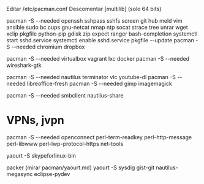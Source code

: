 Editar /etc/pacman.conf
Descomentar [multilib] (solo 64 bits)

pacman -S --needed openssh sshpass sshfs screen git hub meld vim ansible sudo bc cups gnu-netcat nmap ntp socat strace tree unrar wget xclip pkgfile python-pip gdisk zip expect ranger bash-completion
systemctl start sshd.service
systemctl enable sshd.service
pkgfile --update
pacman -S --needed chromium dropbox

pacman -S --needed virtualbox vagrant lxc docker
pacman -S --needed wireshark-gtk

pacman -S --needed nautilus terminator vlc youtube-dl
pacman -S --needed libreoffice-fresh
pacman -S --needed gimp imagemagick

pacman -S --needed smbclient nautilus-share

# VPNs, jvpn
pacman -S --needed openconnect perl-term-readkey perl-http-message perl-libwww perl-lwp-protocol-https net-tools


yaourt -S skypeforlinux-bin

packer (mirar pacman/yaourt.md)
yaourt -S sysdig gist-git nautilus-megasync eclipse-pydev
